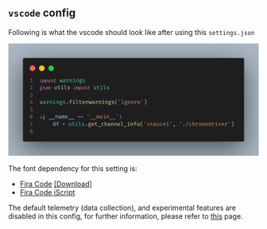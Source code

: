 ## `vscode` config

Following is what the vscode should look like after using this `settings.json`

![code](./../.github/images/code.png)

The font dependency for this setting is:

- [Fira Code](https://github.com/tonsky/FiraCode) [[Download]](https://github.com/tonsky/FiraCode/releases/download/6.2/Fira_Code_v6.2.zip)
- [Fira Code iScript](https://github.com/kencrocken/FiraCodeiScript)

The default telemetry (data collection), and experimental features are disabled in this config, for further information, please refer to [this](https://code.visualstudio.com/docs/getstarted/telemetry) page.